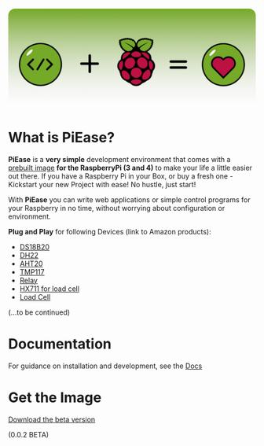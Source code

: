 [![Code with PiEase](readme_banner.png)](https://www.raspberrypi.com)

# What is PiEase?

**PiEase** is a **very simple** development environment that comes with a [prebuilt image]() **for the RaspberryPi (3 and 4)** to make your life a
   little easier out there. If you have a Raspberry Pi in your Box, or buy a fresh one - Kickstart your new Project with
   ease! No hustle, just start!

With **PiEase** you can write web applications or simple control programs for your Raspberry in no time, without
worrying
about configuration or environment.

**Plug and Play** for following Devices (link to Amazon products):

- [DS18B20](https://amzn.to/3YZJu50)
- [DH22](https://amzn.to/3YKgluL)
- [AHT20](https://amzn.to/3kc6MWC)
- [TMP117](https://amzn.to/3lOX259)
- [Relay](https://amzn.to/3xAoeag)
- [HX711 for load cell](https://amzn.to/3lMIlQ7)
- [Load Cell](https://amzn.to/41aXquI)

(...to be continued)

# Documentation

For guidance on installation and development, see the [Docs](https://docs.piease.com/)

# Get the Image

[Download the beta version](https://www.dittserver.de/download/piease)

(0.0.2 BETA)